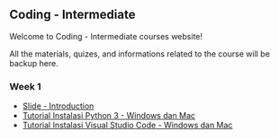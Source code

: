 ## Coding - Intermediate

Welcome to Coding - Intermediate courses website!

All the materials, quizes, and informations related to the course will be backup here.

### Week 1
- [Slide - Introduction](https://docs.google.com/presentation/d/1_2CBNXbTxSfNE-ZyvvsyPmcJzBh-QnyZ0sam4QWDGss/edit#slide=id.g13eb12ef7d8_0_51)
- [Tutorial Instalasi Python 3 - Windows dan Mac](pdf/Tutorial_Instalasi_Python3_WinMac.pdf)
- [Tutorial Instalasi Visual Studio Code - Windows dan Mac](pdf/Tutorial_Instalasi_VSCode_WinMac.pdf)